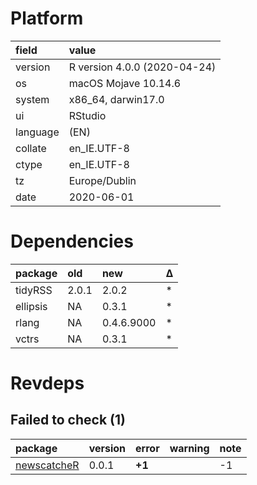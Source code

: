 # Platform

|field    |value                        |
|:--------|:----------------------------|
|version  |R version 4.0.0 (2020-04-24) |
|os       |macOS Mojave 10.14.6         |
|system   |x86_64, darwin17.0           |
|ui       |RStudio                      |
|language |(EN)                         |
|collate  |en_IE.UTF-8                  |
|ctype    |en_IE.UTF-8                  |
|tz       |Europe/Dublin                |
|date     |2020-06-01                   |

# Dependencies

|package  |old   |new        |Δ  |
|:--------|:-----|:----------|:--|
|tidyRSS  |2.0.1 |2.0.2      |*  |
|ellipsis |NA    |0.3.1      |*  |
|rlang    |NA    |0.4.6.9000 |*  |
|vctrs    |NA    |0.3.1      |*  |

# Revdeps

## Failed to check (1)

|package                                |version |error  |warning |note |
|:--------------------------------------|:-------|:------|:-------|:----|
|[newscatcheR](failures.md#newscatcher) |0.0.1   |__+1__ |        |-1   |


